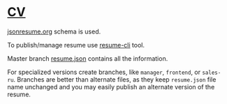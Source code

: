 # [CV](http://registry.jsonresume.org/dfcreative)

[jsonresume.org](https://jsonresume.org/schema/) schema is used.

To publish/manage resume use [resume-cli](https://www.npmjs.com/package/resume-cli) tool.

Master branch [resume.json](resume.json) contains all the information.

For specialized versions create branches, like `manager`, `frontend`, or `sales-ru`.
Branches are better than alternate files, as they keep `resume.json` file name unchanged and you may easily publish an alternate version of the resume.